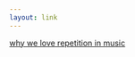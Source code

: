 ```yaml
---
layout: link
---
```


[why we love repetition in music](http://aeon.co/magazine/altered-states/why-we-love-repetition-in-music/)
